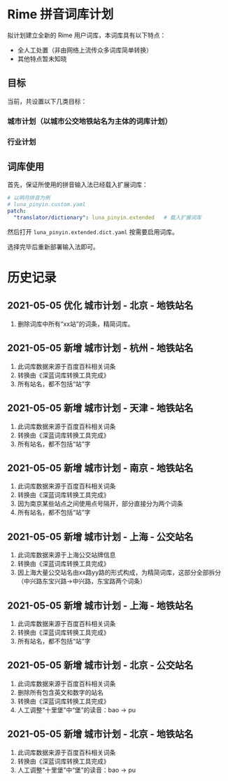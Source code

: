 # Rime 拼音词库计划

拟计划建立全新的 Rime 用户词库，本词库具有以下特点：

- 全人工处置（非由网络上流传众多词库简单转换）
- 其他特点暂未知晓

## 目标

当前，共设置以下几类目标：

### 城市计划（以城市公交地铁站名为主体的词库计划）

### 行业计划

## 词库使用

首先，保证所使用的拼音输入法已经载入扩展词库：

``` yaml
# 以明月拼音为例
# luna_pinyin.custom.yaml
patch:
  "translator/dictionary": luna_pinyin.extended   # 载入扩展词库
```

然后打开 `luna_pinyin.extended.dict.yaml` 按需要启用词库。

选择完毕后重新部署输入法即可。

# 历史记录

## 2021-05-05 优化 城市计划 - 北京 - 地铁站名

1. 删除词库中所有“xx站”的词条，精简词库。

## 2021-05-05 新增 城市计划 - 杭州 - 地铁站名

1. 此词库数据来源于百度百科相关词条
2. 转换由《深蓝词库转换工具完成》
3. 所有站名，都不包括“站”字

## 2021-05-05 新增 城市计划 - 天津 - 地铁站名

1. 此词库数据来源于百度百科相关词条
2. 转换由《深蓝词库转换工具完成》
3. 所有站名，都不包括“站”字

## 2021-05-05 新增 城市计划 - 南京 - 地铁站名

1. 此词库数据来源于百度百科相关词条
2. 转换由《深蓝词库转换工具完成》
3. 因为南京某些站点之间使用点号隔开，部分直接分为两个词条
4. 所有站名，都不包括“站”字

## 2021-05-05 新增 城市计划 - 上海 - 公交站名

1. 此词库数据来源于上海公交站牌信息
2. 转换由《深蓝词库转换工具完成》
3. 因上海大量公交站名由xx路yy路的形式构成，为精简词库，这部分全部拆分（中兴路东宝兴路->中兴路，东宝路两个词条）

## 2021-05-05 新增 城市计划 - 上海 - 地铁站名

1. 此词库数据来源于百度百科相关词条
2. 转换由《深蓝词库转换工具完成》
3. 所有站名，都不包括“站”字

## 2021-05-05 新增 城市计划 - 北京 - 公交站名

1. 此词库数据来源于百度百科相关词条
2. 删除所有包含英文和数字的站名
3. 转换由《深蓝词库转换工具完成》
4. 人工调整“十里堡”中“堡”的读音：bao -> pu

## 2021-05-05 新增 城市计划 - 北京 - 地铁站名

1. 此词库数据来源于百度百科相关词条
2. 转换由《深蓝词库转换工具完成》
3. 人工调整“十里堡”中“堡”的读音：bao -> pu